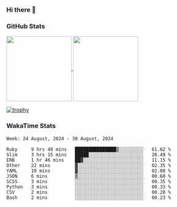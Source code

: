 ### Hi there 👋

### GitHub Stats

<a href="https://github.com/anuraghazra/github-readme-stats">
  <img align="center" height="170px" src="https://github-readme-stats.vercel.app/api/top-langs/?username=tksfjt1024&layout=compact&count_private=true&show_icons=true&show_icons=true&theme=graywhite" />
</a>
<a href="https://github.com/anuraghazra/github-readme-stats">
  <img align="center" height="170px" src="https://github-readme-stats.vercel.app/api?username=tksfjt1024&count_private=true&show_icons=true&show_icons=true&theme=graywhite" />
</a>

[![trophy](https://github-profile-trophy.vercel.app/?username=tksfjt1024)](https://github.com/ryo-ma/github-profile-trophy)

### WakaTime Stats

<!--START_SECTION:waka-->
```text
Week: 24 August, 2024 - 30 August, 2024

Ruby     9 hrs 48 mins   ███████████████▒░░░░░░░░░   61.62 % 
Slim     3 hrs 15 mins   █████░░░░░░░░░░░░░░░░░░░░   20.49 % 
ERB      1 hr 46 mins    ██▓░░░░░░░░░░░░░░░░░░░░░░   11.15 % 
Other    22 mins         ▓░░░░░░░░░░░░░░░░░░░░░░░░   02.35 % 
YAML     19 mins         ▓░░░░░░░░░░░░░░░░░░░░░░░░   02.08 % 
JSON     6 mins          ▒░░░░░░░░░░░░░░░░░░░░░░░░   00.68 % 
SCSS     3 mins          ░░░░░░░░░░░░░░░░░░░░░░░░░   00.35 % 
Python   3 mins          ░░░░░░░░░░░░░░░░░░░░░░░░░   00.33 % 
CSV      2 mins          ░░░░░░░░░░░░░░░░░░░░░░░░░   00.28 % 
Bash     2 mins          ░░░░░░░░░░░░░░░░░░░░░░░░░   00.23 % 
```
<!--END_SECTION:waka-->
